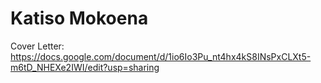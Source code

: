 # Katiso Mokoena
Cover Letter: https://docs.google.com/document/d/1io6Io3Pu_nt4hx4kS8INsPxCLXt5-m6tD_NHEXe2IWI/edit?usp=sharing

